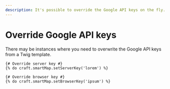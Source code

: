 ```yaml
---
description: It's possible to override the Google API keys on the fly.
---
```


# Override Google API keys

There may be instances where you need to overwrite the Google API keys from a Twig template.

```twig
{# Override server key #}
{% do craft.smartMap.setServerKey('lorem') %}

{# Override browser key #}
{% do craft.smartMap.setBrowserKey('ipsum') %}
```
